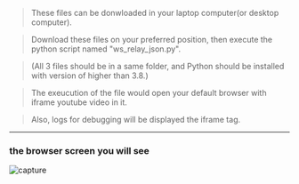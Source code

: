 >These files can be donwloaded in your laptop computer(or desktop computer).

>Download these files on your preferred position, then execute the python script named "ws_relay_json.py".

>(All 3 files should be in a same folder, and Python should be installed with version of higher than 3.8.)

>The exeucution of the file would open your default browser with iframe youtube video in it.

>Also, logs for debugging will be displayed the iframe tag.

* * *
### the browser screen you will see

![capture](https://user-images.githubusercontent.com/39119468/154277779-c738450c-f86d-43da-a8c0-ac90a2f9f3da.JPG)
